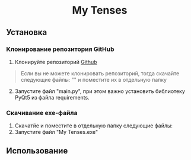 <h1 align="center">My Tenses</h1>

## Установка
### Клонирование репозитория GitHub


1. Клонируйте репозиторий [Github]([https://github.com/COBAil/My-Tenses])
> Если вы не можете клонировать репозиторий, тогда скачайте следующие файлы: "" и поместите их в отдельную папку
2. Запустите файл "main.py", при этом важно установить библиотеку PyQt5 из файла requirements.


### Скачивание exe-файла


1. Скачатйе и поместите в отдельную папку следующие файлы: 
2. Запустите файл "My Tenses.exe"

## Использование
